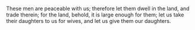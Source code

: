 These men are peaceable with us; therefore let them dwell in the land, and trade therein; for the land, behold, it is large enough for them; let us take their daughters to us for wives, and let us give them our daughters.
